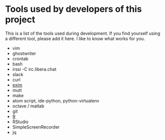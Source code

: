 # Tools used by developers of this project

This is a list of the tools used during development.  If you find yourself using a different tool, please add it here. 
I like to know what works for you.

* vim
* ghostwriter
* crontab
* bash
* irssi -C irc.libera.chat
* slack
* curl
* [exim](mail.md)
* mutt
* make
* atom script, ide-python, python-virtualenv
* octave / matlab
* git
* [R](R.md)
* RStudio
* SimpleScreenRecorder
* jq


